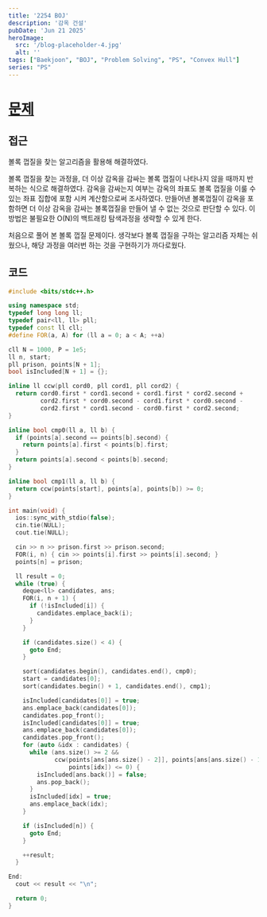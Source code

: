 ```yaml
---
title: '2254 BOJ'
description: '감옥 건설'
pubDate: 'Jun 21 2025'
heroImage:
  src: '/blog-placeholder-4.jpg'
  alt: ''
tags: ["Baekjoon", "BOJ", "Problem Solving", "PS", "Convex Hull"]
series: "PS"
---
```


# [문제](https://www.acmicpc.net/problem/2254)

## 접근

볼록 껍질을 찾는 알고리즘을 활용해 해결하였다.

볼록 껍질을 찾는 과정을, 더 이상 감옥을 감싸는 볼록 껍질이 나타나지 않을 때까지 반복하는 식으로 해결하였다.
감옥을 감싸는지 여부는 감옥의 좌표도 볼록 껍질을 이룰 수 있는 좌표 집합에 포함 시켜 계산함으로써 조사하였다.
만들어낸 볼록껍질이 감옥을 포함하면 더 이상 감옥을 감싸는 볼록껍질을 만들어 낼 수 없는 것으로 판단할 수 있다.
이 방법은 불필요한 O(N)의 백트래킹 탐색과정을 생략할 수 있게 한다.

처음으로 풀어 본 볼록 껍질 문제이다.
생각보다 볼록 껍질을 구하는 알고리즘 자체는 쉬웠으나, 해당 과정을 여러번 하는 것을 구현하기가 까다로웠다.

## 코드

```c++
#include <bits/stdc++.h>

using namespace std;
typedef long long ll;
typedef pair<ll, ll> pll;
typedef const ll cll;
#define FOR(a, A) for (ll a = 0; a < A; ++a)

cll N = 1000, P = 1e5;
ll n, start;
pll prison, points[N + 1];
bool isIncluded[N + 1] = {};

inline ll ccw(pll cord0, pll cord1, pll cord2) {
  return cord0.first * cord1.second + cord1.first * cord2.second +
         cord2.first * cord0.second - cord1.first * cord0.second -
         cord2.first * cord1.second - cord0.first * cord2.second;
}

inline bool cmp0(ll a, ll b) {
  if (points[a].second == points[b].second) {
    return points[a].first < points[b].first;
  }
  return points[a].second < points[b].second;
}

inline bool cmp1(ll a, ll b) {
  return ccw(points[start], points[a], points[b]) >= 0;
}

int main(void) {
  ios::sync_with_stdio(false);
  cin.tie(NULL);
  cout.tie(NULL);

  cin >> n >> prison.first >> prison.second;
  FOR(i, n) { cin >> points[i].first >> points[i].second; }
  points[n] = prison;

  ll result = 0;
  while (true) {
    deque<ll> candidates, ans;
    FOR(i, n + 1) {
      if (!isIncluded[i]) {
        candidates.emplace_back(i);
      }
    }

    if (candidates.size() < 4) {
      goto End;
    }

    sort(candidates.begin(), candidates.end(), cmp0);
    start = candidates[0];
    sort(candidates.begin() + 1, candidates.end(), cmp1);

    isIncluded[candidates[0]] = true;
    ans.emplace_back(candidates[0]);
    candidates.pop_front();
    isIncluded[candidates[0]] = true;
    ans.emplace_back(candidates[0]);
    candidates.pop_front();
    for (auto &idx : candidates) {
      while (ans.size() >= 2 &&
             ccw(points[ans[ans.size() - 2]], points[ans[ans.size() - 1]],
                 points[idx]) <= 0) {
        isIncluded[ans.back()] = false;
        ans.pop_back();
      }
      isIncluded[idx] = true;
      ans.emplace_back(idx);
    }

    if (isIncluded[n]) {
      goto End;
    }

    ++result;
  }

End:
  cout << result << "\n";

  return 0;
}
```
